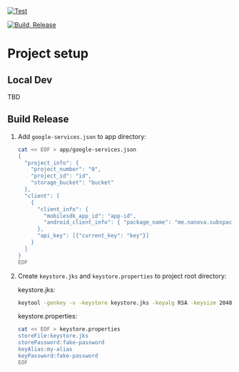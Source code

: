 [![Test](https://github.com/kid1412621/subspace/actions/workflows/test.yml/badge.svg)](https://github.com/kid1412621/subspace/actions/workflows/test.yml)

[![Build, Release](https://github.com/kid1412621/subspace/actions/workflows/release.yml/badge.svg)](https://github.com/kid1412621/subspace/actions/workflows/release.yml)

# Project setup

## Local Dev

TBD

## Build Release

1. Add `google-services.json` to app directory:

    ```bash
    cat << EOF > app/google-services.json
    {
      "project_info": {
        "project_number": "0",
        "project_id": "id",
        "storage_bucket": "bucket"
      },
      "client": [
        {
          "client_info": {
            "mobilesdk_app_id": "app-id",
            "android_client_info": { "package_name": "me.nanova.subspace" }
          },
          "api_key": [{"current_key": "key"}]
        }
      ]
    }
    EOF
    ```

2. Create `keystore.jks` and `keystore.properties` to project root directory:

   keystore.jks:

    ```bash
    keytool -genkey -v -keystore keystore.jks -keyalg RSA -keysize 2048 -validity 10000 -alias my-alias 
    ```

   keystore.properties:

    ```bash
    cat << EOF > keystore.properties
    storeFile:keystore.jks
    storePassword:fake-password
    keyAlias:my-alias
    keyPassword:fake-password
    EOF
    ```
